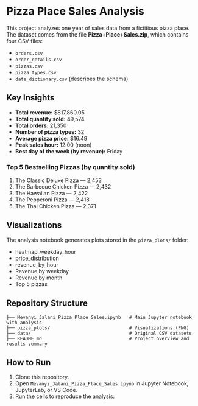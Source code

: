 # Pizza Place Sales Analysis

This project analyzes one year of sales data from a fictitious pizza place.  
The dataset comes from the file **Pizza+Place+Sales.zip**, which contains four CSV files:  
- `orders.csv`  
- `order_details.csv`  
- `pizzas.csv`  
- `pizza_types.csv`  
- `data_dictionary.csv` (describes the schema)

## Key Insights

- **Total revenue:** $817,860.05  
- **Total quantity sold:** 49,574  
- **Total orders:** 21,350  
- **Number of pizza types:** 32  
- **Average pizza price:** $16.49  
- **Peak sales hour:** 12:00 (noon)  
- **Best day of the week (by revenue):** Friday  

### Top 5 Bestselling Pizzas (by quantity sold)
1. The Classic Deluxe Pizza — 2,453  
2. The Barbecue Chicken Pizza — 2,432  
3. The Hawaiian Pizza — 2,422  
4. The Pepperoni Pizza — 2,418  
5. The Thai Chicken Pizza — 2,371  

## Visualizations
The analysis notebook generates plots stored in the `pizza_plots/` folder:
- heatmap_weekday_hour
- price_distribution
- revenue_by_hour
- Revenue by weekday  
- Revenue by month  
- Top 5 pizzas  

## Repository Structure
```
├── Mevanyi_Jalani_Pizza_Place_Sales.ipynb   # Main Jupyter notebook with analysis
├── pizza_plots/                             # Visualizations (PNG)
├── data/                                    # Original CSV datasets
├── README.md                                # Project overview and results summary
```

## How to Run
1. Clone this repository.  
2. Open `Mevanyi_Jalani_Pizza_Place_Sales.ipynb` in Jupyter Notebook, JupyterLab, or VS Code.  
3. Run the cells to reproduce the analysis.  
  
